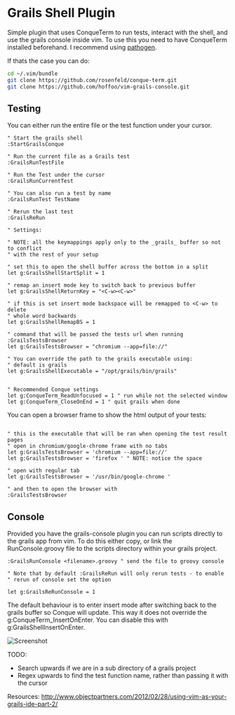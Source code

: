 Grails Shell Plugin
==================

Simple plugin that uses ConqueTerm to run tests, interact with the shell, and use the grails console inside vim. To use this
you need to have ConqueTerm installed beforehand. I recommend using [pathogen](https://github.com/tpope/vim-pathogen "Pathogen").

If thats the case you can do:
```sh
cd ~/.vim/bundle
git clone https://github.com/rosenfeld/conque-term.git
git clone https://github.com/hoffoo/vim-grails-console.git
```

Testing
------
You can either run the entire file or the test function under your cursor. 


```vim
" Start the grails shell
:StartGrailsConque

" Run the current file as a Grails test
:GrailsRunTestFile

" Run the Test under the cursor
:GrailsRunCurrentTest

" You can also run a test by name
:GrailsRunTest TestName

" Rerun the last test
:GrailsReRun
```

```vim
" Settings:

" NOTE: all the keymappings apply only to the _grails_ buffer so not to conflict
" with the rest of your setup

" set this to open the shell buffer across the bottom in a split
let g:GrailsShellStartSplit = 1

" remap an insert mode key to switch back to previous buffer
let g:GrailsShellReturnKey = "<C-w><C-w>"

" if this is set insert mode backspace will be remapped to <C-w> to delete 
" whole word backwards
let g:GrailsShellRemapBS = 1

" command that will be passed the tests url when running :GrailsTestsBrowser
let g:GrailsTestsBrowser = "chromium --app=file://"

" You can override the path to the grails executable using:
" default is grails
let g:GrailsShellExecutable = "/opt/grails/bin/grails"


" Recommended Conque settings
let g:ConqueTerm_ReadUnfocused = 1 " run while not the selected window
let g:ConqueTerm_CloseOnEnd = 1 " quit grails when done
```

You can open a browser frame to show the html output of your tests:
```vim

" this is the executable that will be ran when opening the test result pages
" open in chromium/google-chrome frame with no tabs
let g:GrailsTestsBrowser = 'chromium --app=file://' 
let g:GrailsTestsBrowser = 'firefox ' " NOTE: notice the space

" open with regular tab
let g:GrailsTestsBrowser = '/usr/bin/google-chrome ' 

" and then to open the browser with
:GrailsTestsBrowser

```

Console
-------
Provided you have the grails-console plugin you can run scripts directly to
the grails app from vim. To do this either copy, or link the RunConsole.groovy
file to the scripts directory within your grails project.


```vim
:GrailsRunConsole <filename>.groovy " send the file to groovy console

" Note that by default :GrailsReRun will only rerun tests - to enable
" rerun of console set the option 

let g:GrailsReRunConsole = 1

```


The default behaviour is to enter insert mode after switching back to the grails 
buffer so Conque will update. This way it does not override the 
g:ConqueTerm_InsertOnEnter. You can disable this with g:GrailsShellInsertOnEnter.


![Screenshot](http://i.imgur.com/eOxz0d3.png)

TODO:

- Search upwards if we are in a sub directory of a grails project
- Regex upwards to find the test function name, rather than passing it with the cursor 

Resources:
http://www.objectpartners.com/2012/02/28/using-vim-as-your-grails-ide-part-2/

